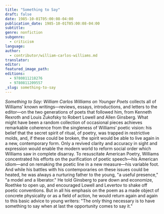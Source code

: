 ```yaml
---
title: "Something to Say"
draft: false
date: 1985-10-01T05:00:08-04:00
publication_date: 1985-10-01T05:00:08-04:00
subtitle:
genre: nonfiction
subgenre:
  - criticism
language:
author:
  - contributor/william-carlos-williams.md
translator:
editor:
featured_image_path:
editions:
  - 9780811218276
  - 9780811209557
_slug: something-to-say
---
```


_Something to Say: William Carlos Williams on Younger Poets_ collects all of Williams’ known writings—reviews, essays, introductions, and letters to the editor—on the two generations of poets that followed him, from Kenneth Rexroth and Louis Zukofsky to Robert Lowell and Allen Ginsberg. What might have been a random collection of occasional pieces achieves remarkable coherence from the singleness of Williams’ poetic vision: his belief that the secret spirit of ritual, of poetry, was trapped in restrictive molds, and, if these could be broken, the spirit would be able to live again in a new, contemporary form. Only a revived clarity and accuracy in sight and expression would enable the modern world to reform social order which Williams saw in complete disarray. To resuscitate American Poetry, Williams concentrated his efforts on the purification of poetic speech—his American idiom—and on remaking the poetic line in a new measure—his variable foot. And while his battles with his contemporaries on these issues could be heated, he was always a nurturing father to the young, "a useful presence," "a model and a liberator." He told Ginsberg to pare down and economize, Roethke to open up, and encouraged Lowell and Levertov to shake off poetic conventions. But in all his emphasis on the poem as a made object of concrete physicality or as a field of action, he would return again and again to this basic advice to young writers: "The only thing necessary is to have something to say when at last the opportunity comes to say it."

